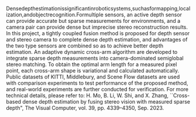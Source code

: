 Densedepthestimationissignificantinroboticsystems,suchasformapping,localization,andobjectrecognition.Formultiple sensors, an active depth sensor can provide accurate but sparse measurements for environments, and a camera pair can provide dense but imprecise stereo reconstruction results. In this project, a tightly coupled fusion method is proposed for depth sensor and stereo camera to complete dense depth estimation, and advantages of the two type sensors are combined so as to achieve better depth estimation. An adaptive dynamic cross-arm algorithm are developed to integrate sparse depth measurements into camera-dominated semiglobal stereo matching. To obtain the optimal arm length for a measured pixel point, each cross-arm shape is variational and calculated automatically. Public datasets of KITTI, Middlebury, and Scene Flow datasets are used with comparison experiments to test performance of the proposed method, and real-world experiments are further conducted for verification. For more technical details, please refer to:
H. Mo, B. Li, W. Shi, and X. Zhang, ``Cross-based dense depth estimation by fusing stereo vision with measured sparse depth", The Visual Computer, vol. 39, pp. 4339–4350, Sep. 2023.
